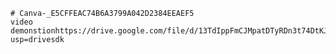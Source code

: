     # Canva-_E5CFFEAC74B6A3799A042D2384EEAEF5                                                                                                                                                                                            video demonstionhttps://drive.google.com/file/d/13TdIppFmCJMpatDTyRDn3t74DtKJE2W0/view?usp=drivesdk
